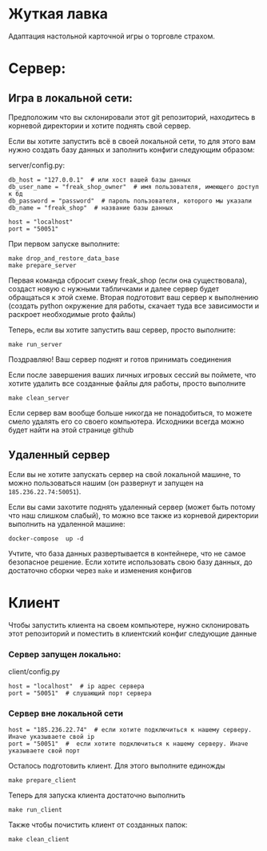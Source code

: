 # Жуткая лавка

Адаптация настольной карточной игры о торговле страхом.
# Сервер:

## Игра в локальной сети:

Предположим что вы склонировали этот git репозиторий, находитесь в корневой директории и хотите поднять свой сервер.

Если вы хотите запустить всё в своей локальной сети, то для этого вам нужно создать базу данных и заполнить конфиги
следующим образом:

server/config.py:

```
db_host = "127.0.0.1"  # или хост вашей базы данных
db_user_name = "freak_shop_owner"  # имя пользователя, имеющего доступ к бд
db_password = "password"  # пароль пользователя, которого мы указали
db_name = "freak_shop"  # название базы данных

host = "localhost"
port = "50051" 
```

При первом запуске выполните:
```
make drop_and_restore_data_base
make prepare_server
```
Первая команда сбросит схему freak_shop (если она существовала), создаст новую с нужными табличками и далее сервер будет обращаться к этой схеме. Вторая подготовит ваш сервер к выполнению (создать python окружение для работы, скачает туда все зависимости и раскроет необходимые proto файлы)

Теперь, если вы хотите запустить ваш сервер, просто выполните:
```
make run_server
```

Поздравляю! Ваш сервер поднят и готов принимать соединения

Если после завершения ваших личных игровых сессий вы поймете, что хотите удалить все созданные файлы для работы, просто выполните 
```
make clean_server
```
Если сервер вам вообще больше никогда не понадобиться, то можете смело удалять его со своего компьютера. Исходники всегда можно будет найти на этой странице github
 
## Удаленный сервер

Если вы не хотите запускать сервер на свой локальной машине, то можно пользоваться нашим (он развернут и запущен на ```185.236.22.74:50051```).

Если вы сами захотите поднять удаленный сервер (может быть потому что наш слишком слабый), то можно все также из корневой директории выполнить на удаленной машине:
```
docker-compose  up -d
```
Учтите, что база данных развертывается в контейнере, что не самое безопасное решение. Если хотите использовать свою базу данных, до достаточно сборки через ```make``` и изменения конфигов




# Клиент

Чтобы запустить клиента на своем компьютере, нужно склонировать этот репозиторий и поместить в клиентский конфиг следующие данные 


### Сервер запущен локально:
client/config.py 
```
host = "localhost"  # ip адрес сервера
port = "50051"  # слушающий порт сервера
```

### Сервер вне локальной сети
```
host = "185.236.22.74"  # если хотите подключиться к нашему серверу. Иначе указываете свой ip
port = "50051"  #  если хотите подключиться к нашему серверу. Иначе указываете свой порт
```

Осталось подготовить клиент. Для этого выполните единожды 

```
make prepare_client
```

Теперь для запуска клиента достаточно выполнить 

```
make run_client
```

Также чтобы почистить клиент от созданных папок:
```
make clean_client
```

